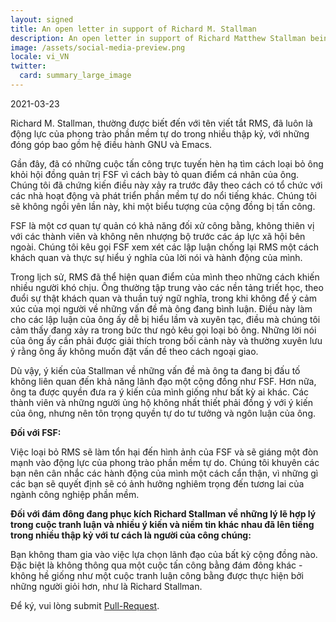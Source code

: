 ```yaml
---
layout: signed
title: An open letter in support of Richard M. Stallman
description: An open letter in support of Richard Matthew Stallman being reinstated by the Free Software Foundation
image: /assets/social-media-preview.png
locale: vi_VN
twitter:
  card: summary_large_image
---
```


2021-03-23

Richard M. Stallman, thường được biết đến với tên viết tắt RMS, đã luôn là
động lực của phong trào phần mềm tự do trong nhiều thập kỷ, với những đóng góp
bao gồm hệ điều hành GNU và Emacs.

Gần đây, đã có những cuộc tấn công trực tuyến hèn hạ tìm cách loại bỏ ông khỏi
hội đồng quản trị FSF vì cách bày tỏ quan điểm cá nhân của ông.  Chúng tôi đã
chứng kiến điều này xảy ra trước đây theo cách có tổ chức với các nhà hoạt động
và phát triển phần mềm tự do nổi tiếng khác.  Chúng tôi sẽ không ngồi yên
lần này, khi một biểu tượng của cộng đồng bị tấn công.

FSF là một cơ quan tự quản có khả năng đối xử công bằng, không thiên vị với
các thành viên và không nên nhượng bộ trước các áp lực xã hội bên ngoài.
Chúng tôi kêu gọi FSF xem xét các lập luận chống lại RMS một cách khách quan
và thực sự hiểu ý nghĩa của lời nói và hành động của mình.

Trong lịch sử, RMS đã thể hiện quan điểm của mình theo những cách khiến
nhiều người khó chịu.  Ông thường tập trung vào các nền tảng triết học,
theo đuổi sự thật khách quan và thuần tuý ngữ nghĩa, trong khi không để ý
cảm xúc của mọi người về những vấn đề mà ông đang bình luận.  Điều này làm cho
các lập luận của ông ấy dễ bị hiểu lầm và xuyên tạc, điều mà chúng tôi cảm thấy
đang xảy ra trong bức thư ngỏ kêu gọi loại bỏ ông.  Những lời nói của ông ấy
cần phải được giải thích trong bối cảnh này và thường xuyên lưu ý rằng ông ấy
không muốn đặt vấn đề theo cách ngoại giao.

Dù vậy, ý kiến của Stallman về những vấn đề mà ông ta đang bị đấu tố
không liên quan đến khả năng lãnh đạo một cộng đồng như FSF.  Hơn nữa,
ông ta được quyền đưa ra ý kiến của mình giống như bất kỳ ai khác.
Các thành viên và những người ủng hộ không nhất thiết phải đồng ý với ý kiến
của ông, nhưng nên tôn trọng quyền tự do tư tưởng và ngôn luận của ông.

**Đối với FSF:**

Việc loại bỏ RMS sẽ làm tổn hại đến hình ảnh của FSF và sẽ giáng một đòn mạnh
vào động lực của phong trào phần mềm tự do.  Chúng tôi khuyên các bạn nên
cân nhắc các hành động của mình một cách cẩn thận, vì những gì các bạn
sẽ quyết định sẽ có ảnh hưởng nghiêm trọng đến tương lai của ngành công nghiệp
phần mềm.

**Đối với đám đông đang phục kích Richard Stallman về những lý lẽ hợp lý
trong cuộc tranh luận và nhiều ý kiến và niềm tin khác nhau đã lên tiếng
trong nhiều thập kỷ với tư cách là người của công chúng:**

Bạn không tham gia vào việc lựa chọn lãnh đạo của bất kỳ cộng đồng nào.
Đặc biệt là không thông qua một cuộc tấn công bằng đám đông khác - không hề
giống như một cuộc tranh luận công bằng được thực hiện bởi những người giỏi hơn,
như là Richard Stallman.

Để ký, vui lòng submit [Pull-Request][pr].

[pr]: https://github.com/rms-support-letter/rms-support-letter.github.io/pulls
